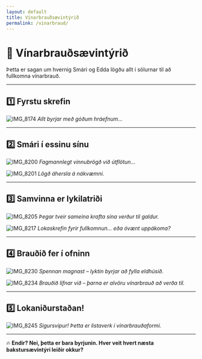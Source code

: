 ```yaml
---
layout: default
title: Vínarbrauðsævintýrið
permalink: /vinarbraud/
---
```


# 🥐 Vínarbrauðsævintýrið

Þetta er sagan um hvernig Smári og Edda lögðu allt í sölurnar til að fullkomna vínarbrauð.

---

## **1️⃣ Fyrstu skrefin**
![IMG_8174](IMG_8174.jpg)
*Allt byrjar með góðum hráefnum...*

---

## **2️⃣ Smári í essinu sínu**
![IMG_8200](IMG_8200.jpg)
*Fagmannlegt vinnubrögð við útflötun...*

![IMG_8201](IMG_8201.jpg)
*Lögð áhersla á nákvæmni.*

---

## **3️⃣ Samvinna er lykilatriði**
![IMG_8205](IMG_8205.jpg)
*Þegar tveir sameina krafta sína verður til galdur.*

![IMG_8217](IMG_8217.jpg)
*Lokaskrefin fyrir fullkomnun... eða óvænt uppákoma?*

---

## **4️⃣ Brauðið fer í ofninn**
![IMG_8230](IMG_8230.jpg)
*Spennan magnast – lyktin byrjar að fylla eldhúsið.*

![IMG_8234](IMG_8234.jpg)
*Brauðið lifnar við – þarna er alvöru vínarbrauð að verða til.*

---

## **5️⃣ Lokaniðurstaðan!**
![IMG_8245](IMG_8245.jpg)
*Sigursvipur! Þetta er listaverk í vínarbrauðaformi.*

---

🔥 **Endir? Nei, þetta er bara byrjunin. Hver veit hvert næsta bakstursævintýri leiðir okkur?**
